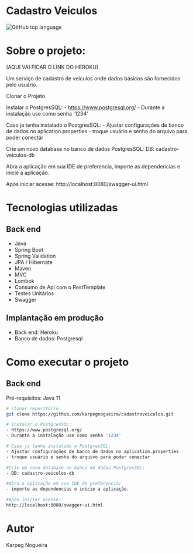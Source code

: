 # Cadastro Veiculos 
![GitHub top language](https://img.shields.io/github/languages/top/karpegnogueira/cadastroveiculos?style=plastic)


# Sobre o projeto:

(AQUI VAI FICAR O LINK DO HEROKU)

Um serviço de cadastro de veículos onde dados básicos são fornecidos pelo usuário.


Clonar o Projeto

Instalar o PostgresSQL: - https://www.postgresql.org/
    - Durante a instalação use como senha '1234'

Caso ja tenha instalado o PostgresSQL:
    - Ajustar configurações de banco de dados no aplication.properties 
        - troque usuário e senha do arquivo para poder conectar

Crie um novo database no banco de dados PostgresSQL:
    DB: cadastro-veiculos-db

Abra a aplicação em sua IDE de preferencia, importe as dependencias e inicie a aplicação.

Após iniciar acesse: http://localhost:8080/swagger-ui.html

# Tecnologias utilizadas
## Back end
- Java
- Spring Boot
- Spring Validation
- JPA / Hibernate
- Maven
- MVC
- Lombok
- Consumo de Api com o RestTemplate
- Testes Unitários
- Swagger
## Implantação em produção
- Back end: Heroku
- Banco de dados: Postgresql

# Como executar o projeto

## Back end
Pré-requisitos: Java 11

```bash
# clonar repositório
git clone https://github.com/karpegnogueira/cadastroveiculos.git

# Instalar o PostgresSQL: 
- https://www.postgresql.org/
- Durante a instalação use como senha '1234'

# Caso ja tenha instalado o PostgresSQL:
- Ajustar configurações de banco de dados no aplication.properties 
- troque usuário e senha do arquivo para poder conectar

#Crie um novo database no banco de dados PostgresSQL:
- DB: cadastro-veiculos-db

#Abra a aplicação em sua IDE de preferencia;
- importe as dependencias e inicie a aplicação.

#Após iniciar acesse:
http://localhost:8080/swagger-ui.html

```

# Autor

Karpeg Nogueira
